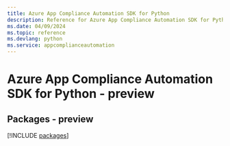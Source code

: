 ```yaml
---
title: Azure App Compliance Automation SDK for Python
description: Reference for Azure App Compliance Automation SDK for Python
ms.date: 04/09/2024
ms.topic: reference
ms.devlang: python
ms.service: appcomplianceautomation
---
```

# Azure App Compliance Automation SDK for Python - preview
## Packages - preview
[!INCLUDE [packages](app-compliance-automation-index.md)]